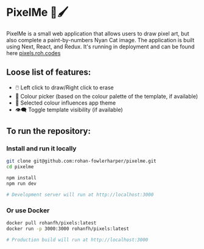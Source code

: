 # PixelMe 🎨🖌️

PixelMe is a small web application that allows users to draw pixel art, but also complete a paint-by-numbers Nyan Cat image. The application is built using Next, React, and Redux. It's running in deployment and can be found here [pixels.roh.codes](https://pixels.roh.codes)

## Loose list of features:

- 🖱️ Left click to draw/Right click to erase
- 🎨 Colour picker (based on the colour palette of the template, if available)
- 🌈 Selected colour influences app theme
- 👁️‍🗨️ Toggle template visibility (if available)

## To run the repository:

### Install and run it locally

```bash
git clone git@github.com:rohan-fowlerharper/pixelme.git
cd pixelme

npm install
npm run dev

# Development server will run at http://localhost:3000
```

### Or use Docker

  
```bash
docker pull rohanfh/pixels:latest
docker run -p 3000:3000 rohanfh/pixels:latest

# Production build will run at http://localhost:3000
```
